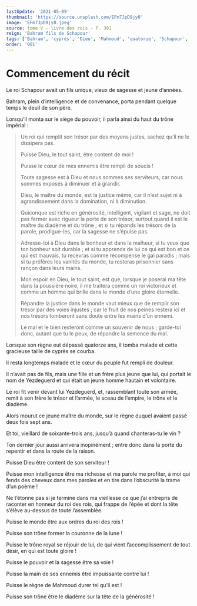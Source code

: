 ```yaml
---
lastUpdate: '2021-05-09'
thumbnail: 'https://source.unsplash.com/EFm7JpD9jy8'
image: 'EFm7JpD9jy8.jpeg'
source: tome V - livre des rois - P. 391
reign: 'Bahram fils de Schapour'
tags: ['Bahram', 'cyprès', 'Dieu', 'Mahmoud', 'quatorze', 'Schapour', 'Yezdeguerd']
order: '001'
---
```


# Commencement du récit

Le roi Schapour avait un fils unique, vieux de sagesse et jeune d’années.

Bahram, plein d’intelligence et de convenance, porta pendant quelque temps le deuil de son père.

Lorsqu’il monta sur le siège du pouvoir, il parla ainsi du haut du trône impérial :

> Un roi qui remplit son trésor par des moyens justes, sachez qu’il ne le dissipera pas.
>
> Puisse Dieu, le tout saint, être content de moi !
>
> Puisse le cœur de mes ennemis être rempli de soucis !
>
> Toute sagesse est à Dieu et nous sommes ses serviteurs, car nous sommes exposés à diminuer et à grandir.
>
> Dieu, le maître du monde, est la justice même, car il n’est sujet ni à agrandissement dans la domination, ni à diminution.
>
> Quiconque est riche en générosité, intelligent, vigilant et sage, ne doit pas fermer avec rigueur la porte de son trésor, surtout quand il est le maître du diadème et du trône ; et si tu répands les trésors de la parole, prodigue-les, car la sagesse ne s’épuise pas.
>
> Adresse-toi à Dieu dans le bonheur et dans le malheur, si tu veux que ton bonheur soit durable ; et si tu apprends de lui ce qui est bon et ce qui est mauvais, tu recevras comme récompense le gai paradis ; mais si tu préfères les vanités du monde, tu resteras prisonnier sans rançon dans leurs mains.
>
> Mon espoir en Dieu, le tout saint, est que, lorsque je poserai ma tête dans la poussière noire, il me traitera comme un roi victorieux et comme un homme qui brille dans le monde d’une gloire éternelle.
>
> Répandre la justice dans le monde vaut mieux que de remplir son trésor par des voies injustes ; car le fruit de nos peines restera ici et nos trésors tomberont sans doute entre les mains d’un ennemi.
>
> Le mal et le bien resteront comme un souvenir de nous ; garde-toi donc, autant que tu le peux, de répandre la semence du mal.

Lorsque son règne eut dépassé quatorze ans, il tomba malade et cette gracieuse taille de cyprès se courba.

Il resta longtemps malade et le cœur du peuple fut rempli de douleur.

Il n’avait pas de fils, mais une fille et un frère plus jeune que lui, qui portait le nom de Yezdeguerd et qui était un jeune homme hautain et volontaire.

Le roi fit venir devant lui Yezdeguerd, et, rassemblant toute son armée, remit à son frère le trésor et l’armée, le sceau de l’empire, le trône et le diadème.

Alors mourut ce jeune maître du monde, sur le règne duquel avaient passé deux fois sept ans.

Et toi, vieillard de soixante-trois ans, jusqu’à quand chanteras-tu le vin ?

Ton dernier jour aussi arrivera inopinément ; entre donc dans la porte du repentir et dans la route de la raison.

Puisse Dieu être content de son serviteur !

Puisse mon intelligence être ma richesse et ma parole me profiter, à moi qui fends des cheveux dans mes paroles et en tire dans l’obscurité la trame d’un poème !

Ne t’étonne pas si je termine dans ma vieillesse ce que j’ai entrepris de raconter en honneur du roi des rois, qui frappe de l’épée et dont la tête s’élève au-dessus
de toute l’assemblée.

Puisse le monde être aux ordres du roi des rois !

Puisse son trône former la couronne de la lune !

Puisse le trône royal se réjouir de lui, de qui vient l’accomplissement de tout désir, en qui est toute gloire !

Puisse le pouvoir et la sagesse être sa voie !

Puisse la main de ses ennemis être impuissante contre lui !

Puisse le règne de Mahmoud durer tel qu’il est !

Puisse son trône être le diadème sur la tête de la générosité !
